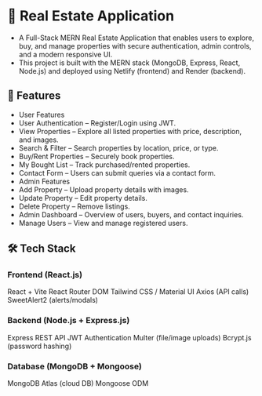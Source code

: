 # 🏡 Real Estate Application 

- A Full-Stack MERN Real Estate Application that enables users to explore, buy, and manage properties with secure authentication, admin controls, and a modern responsive UI.
- This project is built with the MERN stack (MongoDB, Express, React, Node.js) and deployed using Netlify (frontend) and Render (backend).

## 🚀 Features
- User Features
- User Authentication – Register/Login using JWT.
- View Properties – Explore all listed properties with price, description, and images.
- Search & Filter – Search properties by location, price, or type.
- Buy/Rent Properties – Securely book properties.
- My Bought List – Track purchased/rented properties.
- Contact Form – Users can submit queries via a contact form.
- Admin Features
- Add Property – Upload property details with images.
- Update Property – Edit property details.
- Delete Property – Remove listings.
- Admin Dashboard – Overview of users, buyers, and contact inquiries.
- Manage Users – View and manage registered users.

## 🛠️ Tech Stack
### Frontend (React.js)
  React + Vite
  React Router DOM
  Tailwind CSS / Material UI
  Axios (API calls)
  SweetAlert2 (alerts/modals)

### Backend (Node.js + Express.js)
  Express REST API
  JWT Authentication
  Multer (file/image uploads)
  Bcrypt.js (password hashing)

### Database (MongoDB + Mongoose)
  MongoDB Atlas (cloud DB)
  Mongoose ODM
